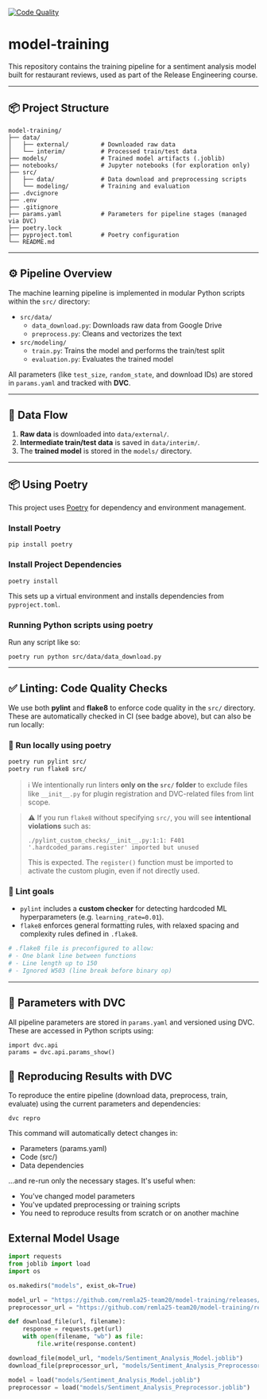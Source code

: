 [![Code Quality](https://github.com/remla25-team20/model-training/actions/workflows/CodeQuality.yml/badge.svg)](https://github.com/remla25-team20/model-training/actions/workflows/CodeQuality.yml)


# model-training

This repository contains the training pipeline for a sentiment analysis model built for restaurant reviews, used as part of the Release Engineering course.

---

## 📦 Project Structure

```
model-training/
├── data/
│   ├── external/         # Downloaded raw data
│   └── interim/          # Processed train/test data
├── models/               # Trained model artifacts (.joblib)
├── notebooks/            # Jupyter notebooks (for exploration only)
├── src/
│   ├── data/             # Data download and preprocessing scripts
│   └── modeling/         # Training and evaluation
├── .dvcignore
├── .env
├── .gitignore
├── params.yaml           # Parameters for pipeline stages (managed via DVC)
├── poetry.lock
├── pyproject.toml        # Poetry configuration
└── README.md
```
---

## ⚙️ Pipeline Overview

The machine learning pipeline is implemented in modular Python scripts within the `src/` directory:

- `src/data/`
  - `data_download.py`: Downloads raw data from Google Drive
  - `preprocess.py`: Cleans and vectorizes the text
- `src/modeling/`
  - `train.py`: Trains the model and performs the train/test split
  - `evaluation.py`: Evaluates the trained model

All parameters (like `test_size`, `random_state`, and download IDs) are stored in `params.yaml` and tracked with **DVC**.

---

## 📁 Data Flow

1. **Raw data** is downloaded into `data/external/`.
2. **Intermediate train/test data** is saved in `data/interim/`.
3. The **trained model** is stored in the `models/` directory.

---

## 📦 Using Poetry

This project uses [Poetry](https://python-poetry.org/) for dependency and environment management.

### Install Poetry
```
pip install poetry
```

### Install Project Dependencies

```
poetry install
```

This sets up a virtual environment and installs dependencies from `pyproject.toml`.

### Running Python scripts using poetry

Run any script like so:

```
poetry run python src/data/data_download.py
```
---

## ✅ Linting: Code Quality Checks

We use both **pylint** and **flake8** to enforce code quality in the `src/` directory. These are automatically checked in CI (see badge above), but can also be run locally:

### 🔧 Run locally using poetry

```bash
poetry run pylint src/
poetry run flake8 src/
```

> ℹ️ We intentionally run linters **only on the `src/` folder** to exclude files like `__init__.py` for plugin registration and DVC-related files from lint scope.

> ⚠️ If you run `flake8` without specifying `src/`, you will see **intentional violations** such as:
> ```
> ./pylint_custom_checks/__init__.py:1:1: F401 '.hardcoded_params.register' imported but unused
> ```
> This is expected. The `register()` function must be imported to activate the custom plugin, even if not directly used.

### 🧠 Lint goals

- `pylint` includes a **custom checker** for detecting hardcoded ML hyperparameters (e.g. `learning_rate=0.01`).
- `flake8` enforces general formatting rules, with relaxed spacing and complexity rules defined in `.flake8`.

```bash
# .flake8 file is preconfigured to allow:
# - One blank line between functions
# - Line length up to 150
# - Ignored W503 (line break before binary op)
```
---

## 📌 Parameters with DVC

All pipeline parameters are stored in `params.yaml` and versioned using DVC. These are accessed in Python scripts using:

```
import dvc.api
params = dvc.api.params_show()
```

## 🔁 Reproducing Results with DVC

To reproduce the entire pipeline (download data, preprocess, train, evaluate) using the current parameters and dependencies:
```
dvc repro
```
This command will automatically detect changes in:
- Parameters (params.yaml)
- Code (src/)
- Data dependencies

...and re-run only the necessary stages. It's useful when:
- You've changed model parameters
- You've updated preprocessing or training scripts
- You need to reproduce results from scratch or on another machine

## External Model Usage

```python
import requests
from joblib import load
import os

os.makedirs("models", exist_ok=True)

model_url = "https://github.com/remla25-team20/model-training/releases/download/v0.1.4/Sentiment_Analysis_Model.joblib"
preprocessor_url = "https://github.com/remla25-team20/model-training/releases/download/v0.1.4/Sentiment_Analysis_Preprocessor.joblib"

def download_file(url, filename):
    response = requests.get(url)
    with open(filename, "wb") as file:
        file.write(response.content)

download_file(model_url, "models/Sentiment_Analysis_Model.joblib")
download_file(preprocessor_url, "models/Sentiment_Analysis_Preprocessor.joblib")

model = load("models/Sentiment_Analysis_Model.joblib")
preprocessor = load("models/Sentiment_Analysis_Preprocessor.joblib")
```
